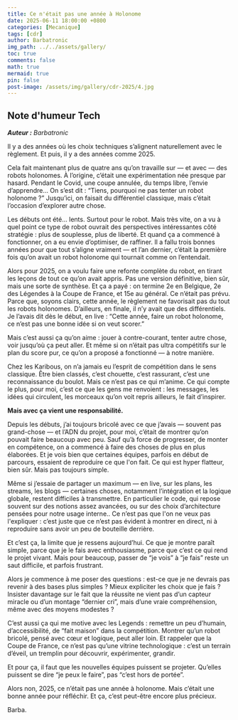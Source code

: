 ```yaml
---
title: Ce n'était pas une année à Holonome
date: 2025-06-11 18:00:00 +0800  
categories: [Mecanique]  
tags: [cdr]  
author: Barbatronic  
img_path: ../../assets/gallery/
toc: true  
comments: false  
math: true  
mermaid: true  
pin: false
post-image: /assets/img/gallery/cdr-2025/4.jpg
---
```


## Note d'humeur Tech
_**Auteur :**_ _Barbatronic_

Il y a des années où les choix techniques s’alignent naturellement avec le règlement. Et puis, il y a des années comme 2025.

Cela fait maintenant plus de quatre ans qu’on travaille sur — et avec — des robots holonomes. À l’origine, c’était une expérimentation née presque par hasard. Pendant le Covid, une coupe annulée, du temps libre, l’envie d’apprendre… On s’est dit : “Tiens, pourquoi ne pas tenter un robot holonome ?” Jusqu’ici, on faisait du différentiel classique, mais c’était l’occasion d’explorer autre chose.

Les débuts ont été... lents. Surtout pour le robot. Mais très vite, on a vu à quel point ce type de robot ouvrait des perspectives intéressantes côté stratégie : plus de souplesse, plus de liberté. Et quand ça a commencé à fonctionner, on a eu envie d’optimiser, de raffiner. Il a fallu trois bonnes années pour que tout s’aligne vraiment — et l’an dernier, c’était la première fois qu’on avait un robot holonome qui tournait comme on l’entendait.

Alors pour 2025, on a voulu faire une refonte complète du robot, en tirant les leçons de tout ce qu’on avait appris. Pas une version définitive, bien sûr, mais une sorte de synthèse. Et ça a payé : on termine 2e en Belgique, 2e des Légendes à la Coupe de France, et 15e au général. Ce n’était pas prévu. Parce que, soyons clairs, cette année, le règlement ne favorisait pas du tout les robots holonomes. D’ailleurs, en finale, il n’y avait que des différentiels. Je l’avais dit dès le début, en live : “Cette année, faire un robot holonome, ce n’est pas une bonne idée si on veut scorer.”

Mais c’est aussi ça qu’on aime : jouer à contre-courant, tenter autre chose, voir jusqu’où ça peut aller. Et même si on n’était pas ultra compétitifs sur le plan du score pur, ce qu’on a proposé a fonctionné — à notre manière.

Chez les Karibous, on n’a jamais eu l’esprit de compétition dans le sens classique. Être bien classés, c’est chouette, c’est rassurant, c’est une reconnaissance du boulot. Mais ce n’est pas ce qui m’anime. Ce qui compte le plus, pour moi, c’est ce que les gens me renvoient : les messages, les idées qui circulent, les morceaux qu’on voit repris ailleurs, le fait d’inspirer.

**Mais avec ça vient une responsabilité.**

Depuis les débuts, j’ai toujours bricolé avec ce que j’avais — souvent pas grand-chose — et l’ADN du projet, pour moi, c’était de montrer qu’on pouvait faire beaucoup avec peu. Sauf qu’à force de progresser, de monter en compétence, on a commencé à faire des choses de plus en plus élaborées. Et je vois bien que certaines équipes, parfois en début de parcours, essaient de reproduire ce que l'on fait. Ce qui est hyper flatteur, bien sûr. Mais pas toujours simple.

Même si j’essaie de partager un maximum — en live, sur les plans, les streams, les blogs — certaines choses, notamment l’intégration et la logique globale, restent difficiles à transmettre. En particulier le code, qui repose souvent sur des notions assez avancées, ou sur des choix d’architecture pensées pour notre usage interne.. Ce n’est pas que l'on ne veux pas l'expliquer : c’est juste que ce n’est pas évident à montrer en direct, ni à reproduire sans avoir un peu de bouteille derrière.

Et c’est ça, la limite que je ressens aujourd’hui. Ce que je montre paraît simple, parce que je le fais avec enthousiasme, parce que c’est ce qui rend le projet vivant. Mais pour beaucoup, passer de “je vois” à “je fais” reste un saut difficile, et parfois frustrant.

Alors je commence à me poser des questions : est-ce que je ne devrais pas revenir à des bases plus simples ? Mieux expliciter les choix que je fais ? Insister davantage sur le fait que la réussite ne vient pas d’un capteur miracle ou d’un montage “dernier cri”, mais d’une vraie compréhension, même avec des moyens modestes ?

C’est aussi ça qui me motive avec les Legends : remettre un peu d’humain, d’accessibilité, de “fait maison” dans la compétition. Montrer qu’un robot bricolé, pensé avec cœur et logique, peut aller loin. Et rappeler que la Coupe de France, ce n’est pas qu’une vitrine technologique : c’est un terrain d’éveil, un tremplin pour découvrir, expérimenter, grandir.

Et pour ça, il faut que les nouvelles équipes puissent se projeter. Qu’elles puissent se dire “je peux le faire”, pas “c’est hors de portée”.

Alors non, 2025, ce n’était pas une année à holonome. Mais c’était une bonne année pour réfléchir. Et ça, c’est peut-être encore plus précieux.

Barba.
